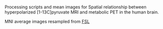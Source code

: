 Processing scripts and mean images for Spatial relationship between hyperpolarized [1-13C]pyruvate MRI and metabolic PET in the human brain.

MNI average images resampled from [FSL](https://web.mit.edu/fsl_v5.0.10/fsl/doc/wiki/Atlases.html)
